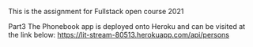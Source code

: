 This is the assignment for Fullstack open course 2021

Part3
The Phonebook app is deployed onto Heroku and can be visited at the link below:
https://lit-stream-80513.herokuapp.com/api/persons

